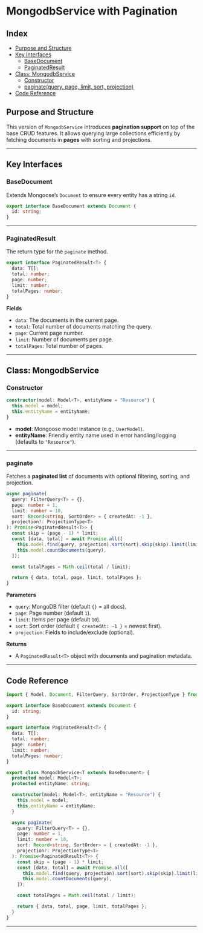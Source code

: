 # MongodbService with Pagination

## Index

- [Purpose and Structure](#purpose-and-structure)
- [Key Interfaces](#key-interfaces)
  - [BaseDocument](#basedocument)
  - [PaginatedResult](#paginatedresult)
- [Class: MongodbService](#class-mongodbservice)
  - [Constructor](#constructor)
  - [paginate(query, page, limit, sort, projection)](#paginate)
- [Code Reference](#code-reference)


## Purpose and Structure

This version of `MongodbService` introduces **pagination support** on top of the base CRUD features.
It allows querying large collections efficiently by fetching documents in **pages** with sorting and projections.

---

## Key Interfaces

### BaseDocument

Extends Mongoose’s `Document` to ensure every entity has a string `id`.

```ts
export interface BaseDocument extends Document {
  id: string;
}
```

---

### PaginatedResult

The return type for the `paginate` method.

```ts
export interface PaginatedResult<T> {
  data: T[];
  total: number;
  page: number;
  limit: number;
  totalPages: number;
}
```

**Fields**

* `data`: The documents in the current page.
* `total`: Total number of documents matching the query.
* `page`: Current page number.
* `limit`: Number of documents per page.
* `totalPages`: Total number of pages.

---

## Class: MongodbService

### Constructor

```ts
constructor(model: Model<T>, entityName = "Resource") {
  this.model = model;
  this.entityName = entityName;
}
```

* **model**: Mongoose model instance (e.g., `UserModel`).
* **entityName**: Friendly entity name used in error handling/logging (defaults to `"Resource"`).

---

### paginate

Fetches a **paginated list** of documents with optional filtering, sorting, and projection.

```ts
async paginate(
  query: FilterQuery<T> = {},
  page: number = 1,
  limit: number = 10,
  sort: Record<string, SortOrder> = { createdAt: -1 },
  projection?: ProjectionType<T>
): Promise<PaginatedResult<T>> {
  const skip = (page - 1) * limit;
  const [data, total] = await Promise.all([
    this.model.find(query, projection).sort(sort).skip(skip).limit(limit),
    this.model.countDocuments(query),
  ]);

  const totalPages = Math.ceil(total / limit);

  return { data, total, page, limit, totalPages };
}
```

**Parameters**

* `query`: MongoDB filter (default `{}` = all docs).
* `page`: Page number (default `1`).
* `limit`: Items per page (default `10`).
* `sort`: Sort order (default `{ createdAt: -1 }` = newest first).
* `projection`: Fields to include/exclude (optional).

**Returns**

* A `PaginatedResult<T>` object with documents and pagination metadata.

---

## Code Reference

```ts
import { Model, Document, FilterQuery, SortOrder, ProjectionType } from "mongoose";

export interface BaseDocument extends Document {
  id: string;
}

export interface PaginatedResult<T> {
  data: T[];
  total: number;
  page: number;
  limit: number;
  totalPages: number;
}

export class MongodbService<T extends BaseDocument> {
  protected model: Model<T>;
  protected entityName: string;

  constructor(model: Model<T>, entityName = "Resource") {
    this.model = model;
    this.entityName = entityName;
  }

  async paginate(
    query: FilterQuery<T> = {},
    page: number = 1,
    limit: number = 10,
    sort: Record<string, SortOrder> = { createdAt: -1 },
    projection?: ProjectionType<T>
  ): Promise<PaginatedResult<T>> {
    const skip = (page - 1) * limit;
    const [data, total] = await Promise.all([
      this.model.find(query, projection).sort(sort).skip(skip).limit(limit),
      this.model.countDocuments(query),
    ]);

    const totalPages = Math.ceil(total / limit);

    return { data, total, page, limit, totalPages };
  }
}
```

---

